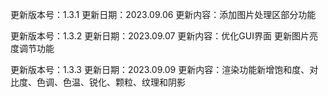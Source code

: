 更新版本号：1.3.1
更新日期：2023.09.06
更新内容：添加图片处理区部分功能

更新版本号：1.3.2
更新日期：2023.09.07
更新内容：优化GUI界面
          更新图片亮度调节功能


更新版本号：1.3.3
更新日期：2023.09.09
更新内容：渲染功能新增饱和度、对比度、色调、色温、锐化、颗粒、纹理和阴影
          
